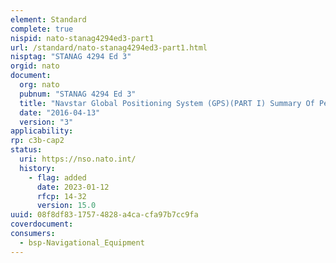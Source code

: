```yaml
---
element: Standard
complete: true
nispid: nato-stanag4294ed3-part1
url: /standard/nato-stanag4294ed3-part1.html
nisptag: "STANAG 4294 Ed 3"
orgid: nato
document:
  org: nato
  pubnum: "STANAG 4294 Ed 3"
  title: "Navstar Global Positioning System (GPS)(PART I) Summary Of Performance Requirements"
  date: "2016-04-13"
  version: "3"
applicability:
rp: c3b-cap2
status:
  uri: https://nso.nato.int/
  history: 
    - flag: added
      date: 2023-01-12
      rfcp: 14-32
      version: 15.0
uuid: 08f8df83-1757-4828-a4ca-cfa97b7cc9fa
coverdocument:
consumers:
  - bsp-Navigational_Equipment
---
```

